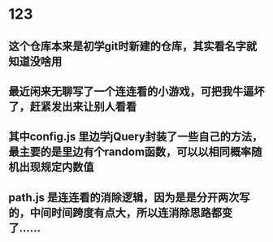 # 123
## 这个仓库本来是初学git时新建的仓库，其实看名字就知道没啥用
## 最近闲来无聊写了一个连连看的小游戏，可把我牛逼坏了，赶紧发出来让别人看看

## 其中config.js 里边学jQuery封装了一些自己的方法，最主要的是里边有个random函数，可以以相同概率随机出现规定内数值
## path.js 是连连看的消除逻辑，因为是是分开两次写的，中间时间跨度有点大，所以连消除思路都变了……